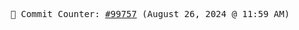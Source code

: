<p align="center">
    <samp>
        📮 Commit Counter: <a href="https://github.com/Javascript-void0/Javascript-void0/commits/main">#99757</a> (August 26, 2024 @ 11:59 AM)
    </samp>
</p>